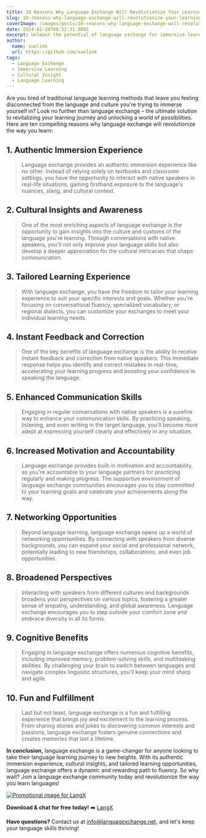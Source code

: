 ```yaml
---
title: 10 Reasons Why Language Exchange Will Revolutionize Your Learning Journey
slug: 10-reasons-why-language-exchange-will-revolutionize-your-learning-journey
coverImage: /images/posts/10-reasons-why-language-exchange-will-revolutionize-your-learning-journey.png
date: 2024-02-28T08:52:31.808Z
excerpt: Unleash the potential of language exchange for immersive learning and cultural insight. Join the community and transform your language journey today!
author:
  name: xuelink 
  url: https://github.com/xuelink
tags:
  - Language Exchange
  - Immersive Learning
  - Cultural Insight
  - Language Learning
---
```


<script>
  import Callout from "$lib/components/molecules/Callout.svelte";
  import CodeBlock from "$lib/components/molecules/CodeBlock.svelte";
  import Image from "$lib/components/atoms/Image.svelte";
</script>

Are you tired of traditional language learning methods that leave you feeling disconnected from the language and culture you're trying to immerse yourself in? Look no further than language exchange – the ultimate solution to revitalizing your learning journey and unlocking a world of possibilities. Here are ten compelling reasons why language exchange will revolutionize the way you learn:

## 1. **Authentic Immersion Experience**

> Language exchange provides an authentic immersion experience like no other. Instead of relying solely on textbooks and classroom settings, you have the opportunity to interact with native speakers in real-life situations, gaining firsthand exposure to the language's nuances, slang, and cultural context.

## **2. Cultural Insights and Awareness**

> One of the most enriching aspects of language exchange is the opportunity to gain insights into the culture and customs of the language you're learning. Through conversations with native speakers, you'll not only improve your language skills but also develop a deeper appreciation for the cultural intricacies that shape communication.

## **3. Tailored Learning Experience**

> With language exchange, you have the freedom to tailor your learning experience to suit your specific interests and goals. Whether you're focusing on conversational fluency, specialized vocabulary, or regional dialects, you can customize your exchanges to meet your individual learning needs.

## **4. Instant Feedback and Correction**

> One of the key benefits of language exchange is the ability to receive instant feedback and correction from native speakers. This immediate response helps you identify and correct mistakes in real-time, accelerating your learning progress and boosting your confidence in speaking the language.

## **5. Enhanced Communication Skills**

> Engaging in regular conversations with native speakers is a surefire way to enhance your communication skills. By practicing speaking, listening, and even writing in the target language, you'll become more adept at expressing yourself clearly and effectively in any situation.

## **6. Increased Motivation and Accountability**

> Language exchange provides built-in motivation and accountability, as you're accountable to your language partners for practicing regularly and making progress. The supportive environment of language exchange communities encourages you to stay committed to your learning goals and celebrate your achievements along the way.

## **7. Networking Opportunities**

> Beyond language learning, language exchange opens up a world of networking opportunities. By connecting with speakers from diverse backgrounds, you can expand your social and professional network, potentially leading to new friendships, collaborations, and even job opportunities.

## **8. Broadened Perspectives**

> Interacting with speakers from different cultures and backgrounds broadens your perspectives on various topics, fostering a greater sense of empathy, understanding, and global awareness. Language exchange encourages you to step outside your comfort zone and embrace diversity in all its forms.

## **9. Cognitive Benefits**

> Engaging in language exchange offers numerous cognitive benefits, including improved memory, problem-solving skills, and multitasking abilities. By challenging your brain to switch between languages and navigate complex linguistic structures, you'll keep your mind sharp and agile.

## **10. Fun and Fulfillment**

> Last but not least, language exchange is a fun and fulfilling experience that brings joy and excitement to the learning process. From sharing stories and jokes to discovering common interests and passions, language exchange fosters genuine connections and creates memories that last a lifetime.

**In conclusion,** language exchange is a game-changer for anyone looking to take their language learning journey to new heights. With its authentic immersion experience, cultural insights, and tailored learning opportunities, language exchange offers a dynamic and rewarding path to fluency. So why wait? Join a language exchange community today and revolutionize the way you learn languages!

<a href="https://langx.io" target="_blank"> <Image src="/images/posts/Promo.png" alt="Promotional image for LangX" /></a>

**Download & chat for free today!** ➡️ [LangX](https://langx.io/)

**Have questions?** Contact us at [info@languagexchange.net](mailto:info@languagexchange.net), and let's keep your language skills thriving!
